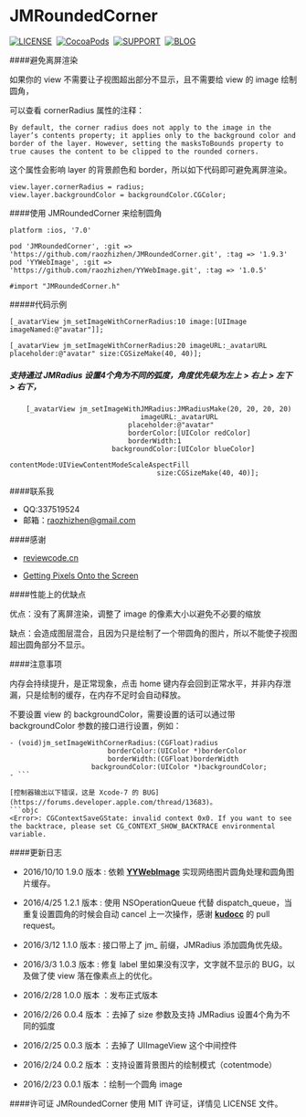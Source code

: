 # JMRoundedCorner


[![LICENSE](https://img.shields.io/badge/license-MIT-green.svg?style=flat)](https://raw.githubusercontent.com/raozhizhen/JMRoundedCorner/master/LICENSE)&nbsp;
[![CocoaPods](http://img.shields.io/cocoapods/v/JMRoundedCorner.svg?style=flat)](http://cocoapods.org/?q=JMRoundedCorner)&nbsp;
[![SUPPORT](https://img.shields.io/badge/support-iOS%207%2B%20-blue.svg?style=flat)](https://en.wikipedia.org/wiki/IOS_7)&nbsp;
[![BLOG](https://img.shields.io/badge/blog-raozhizhen.com-orange.svg?style=flat)](http://raozhizhen.com)&nbsp;


####避免离屏渲染

如果你的 view 不需要让子视图超出部分不显示，且不需要给 view 的 image 绘制圆角，

可以查看 cornerRadius 属性的注释：

	By default, the corner radius does not apply to the image in the layer’s contents property; it applies only to the background color and border of the layer. However, setting the masksToBounds property to true causes the content to be clipped to the rounded corners.

这个属性会影响 layer 的背景颜色和 border，所以如下代码即可避免离屏渲染。

```objc	
view.layer.cornerRadius = radius;
view.layer.backgroundColor = backgroundColor.CGColor;
```

####使用 JMRoundedCorner 来绘制圆角


	platform :ios, '7.0'
	
	pod 'JMRoundedCorner', :git => 'https://github.com/raozhizhen/JMRoundedCorner.git', :tag => '1.9.3'
	pod 'YYWebImage', :git => 'https://github.com/raozhizhen/YYWebImage.git', :tag => '1.0.5'

	#import "JMRoundedCorner.h"


#####代码示例

```objc
[_avatarView jm_setImageWithCornerRadius:10 image:[UIImage imageNamed:@"avatar"]];
```

```objc
[_avatarView jm_setImageWithCornerRadius:20 imageURL:_avatarURL placeholder:@"avatar" size:CGSizeMake(40, 40)];
```

##### 支持通过 JMRadius 设置4个角为不同的弧度，角度优先级为左上 > 右上 > 左下 > 右下，

```objc
    [_avatarView jm_setImageWithJMRadius:JMRadiusMake(20, 20, 20, 20)
                                imageURL:_avatarURL 
                             placeholder:@"avatar"
                             borderColor:[UIColor redColor]
                             borderWidth:1
                         backgroundColor:[UIColor blueColor]
                             contentMode:UIViewContentModeScaleAspectFill
                                    size:CGSizeMake(40, 40)];

```

####联系我

- QQ:337519524
- 邮箱：raozhizhen@gmail.com

####感谢

- [reviewcode.cn](http://www.reviewcode.cn/article.html?reviewId=7)

- [Getting Pixels Onto the Screen](https://www.objc.io/issues/3-views/moving-pixels-onto-the-screen/)

####性能上的优缺点

优点：没有了离屏渲染，调整了 image 的像素大小以避免不必要的缩放

缺点：会造成图层混合，且因为只是绘制了一个带圆角的图片，所以不能使子视图超出圆角部分不显示。

####注意事项

内存会持续提升，是正常现象，点击 home 键内存会回到正常水平，并非内存泄漏，只是绘制的缓存，在内存不足时会自动释放。

不要设置 view 的 backgroundColor，需要设置的话可以通过带 backgroundColor 参数的接口进行设置，例如：

```objc
- (void)jm_setImageWithCornerRadius:(CGFloat)radius
                        borderColor:(UIColor *)borderColor
                        borderWidth:(CGFloat)borderWidth
                    backgroundColor:(UIColor *)backgroundColor;
- ```

[控制器输出以下错误，这是 Xcode-7 的 BUG](https://forums.developer.apple.com/thread/13683)。
```objc
<Error>: CGContextSaveGState: invalid context 0x0. If you want to see the backtrace, please set CG_CONTEXT_SHOW_BACKTRACE environmental variable.
```

####更新日志
- 2016/10/10 1.9.0 版本 : 依赖 **[YYWebImage](https://github.com/ibireme/YYWebImage)** 实现网络图片圆角处理和圆角图片缓存。

- 2016/4/25  1.2.1 版本 : 使用 NSOperationQueue 代替 dispatch_queue，当重复设置圆角的时候会自动 cancel 上一次操作，感谢 **[kudocc](https://github.com/kudocc)** 的 pull request。

- 2016/3/12  1.1.0 版本 : 接口带上了 jm_ 前缀，JMRadius 添加圆角优先级。

- 2016/3/3   1.0.3 版本 : 修复 label 里如果没有汉字，文字就不显示的 BUG，以及做了使 view 落在像素点上的优化。

- 2016/2/28  1.0.0 版本 ：发布正式版本

- 2016/2/26  0.0.4 版本 ：去掉了 size 参数及支持 JMRadius 设置4个角为不同的弧度

- 2016/2/25  0.0.3 版本 ：去掉了 UIImageView 这个中间控件

- 2016/2/24  0.0.2 版本 ：支持设置背景图片的绘制模式（cotentmode）

- 2016/2/23  0.0.1 版本 ：绘制一个圆角 image

####许可证
JMRoundedCorner 使用 MIT 许可证，详情见 LICENSE 文件。
